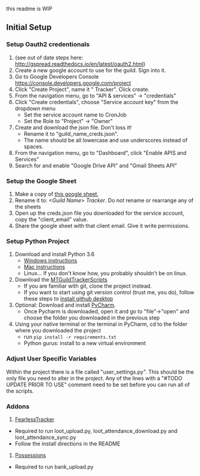 
this readme is WIP

## Initial Setup

### Setup Oauth2 credentionals
  1. (see out of date steps here: http://gspread.readthedocs.io/en/latest/oauth2.html)
  1. Create a new google account to use for the guild. Sign into it.
  1. Go to Google Developers Console https://console.developers.google.com/project
  1. Click "Create Project", name it "<Guild Name> Tracker". Click create.
  1. From the navigation menu, go to "API & services" -> "credentials"
  1. Click "Create credentials", choose "Service account key" from the dropdown menu
      * Set the service account name to <Guild Name>CronJob
      * Set the Role to "Project" -> "Owner"
  1. Create and download the json file. Don't loss it!
        * Rename it to "guild_name_creds.json".
        * The name should be all lowercase and use underscores instead of spaces.
  1. From the navigation menu, go to "Dashboard", click "Enable APIS and Services"
  1. Search for and enable "Google Drive API" and "Gmail Sheets API"

### Setup the Google Sheet
  1. Make a copy of [this google sheet](https://docs.google.com/spreadsheets/d/1bWHOiqSNTIxd94vxGM6TU0JsaULuSRneZz3KpkWIayc/edit?usp=sharing),
  1. Rename it to: *\<Guild Name\> Tracker*. Do not rename or rearrange any of the sheets
  1. Open up the creds.json file you downloaded for the service account, copy the "client_email" value.
  1. Share the google sheet with that client email. Give it write permissions.

### Setup Python Project 
1. Download and install Python 3.6
    * [Windows instructions](https://docs.python.org/3/using/windows.html#installing-python)
    * [Mac instructions](https://docs.python.org/3/using/mac.html#installing-python)
    * Linux... If you don't know how, you probably shouldn't be on linux.
1. Download the [MTGuildTrackerScripts](https://github.com/mtoebes/MTGuildTrackerScripts)
    * If you are familiar with git, clone the project instead. 
    * If you want to start using git version control (trust me, you do), follow these steps to [install github desktop](https://help.github.com/desktop/guides/getting-started-with-github-desktop/installing-github-desktop/)
1. Optional: Download and install [PyCharm](https://www.jetbrains.com/pycharm/download). 
    * Once Pycharm is downloaded, open it and go to "file"->"open" and choose the folder you downloaded in the previous step 
1. Using your native terminal or the terminal in PyCharm, cd to the folder where you downloaded the project
    * run `pip install -r requirements.txt`
    * Python gurus: install to a new virtual environment


### Adjust User Specific Variables

Within the project there is a file called "user_settings.py". This should be the only file you need to alter in the project.
Any of the lines with a "\#TODO UPDATE PRIOR TO USE"  comment need to be set before you can run all of the scripts.


### Addons

1. [FearlessTracker](https://github.com/mtoebes/MTGuildTracker/tree/FearlessTracker)
  * Required to run loot_upload.py, loot_attendance_download.py and loot_attendance_sync.py
  * Follow the install directions in the README
  
1. [Possessions](https://github.com/Road-block/Possessions) 
  * Required to run bank_upload.py
